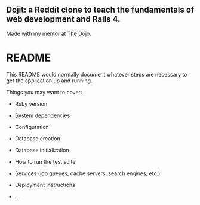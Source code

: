 ## Dojit: a Reddit clone to teach the fundamentals of web development and Rails 4.

Made with my mentor at [The Dojo](http://dojo.shinobidevs.com).

# README

This README would normally document whatever steps are necessary to get the
application up and running.

Things you may want to cover:

* Ruby version

* System dependencies

* Configuration

* Database creation

* Database initialization

* How to run the test suite

* Services (job queues, cache servers, search engines, etc.)

* Deployment instructions

* ...

